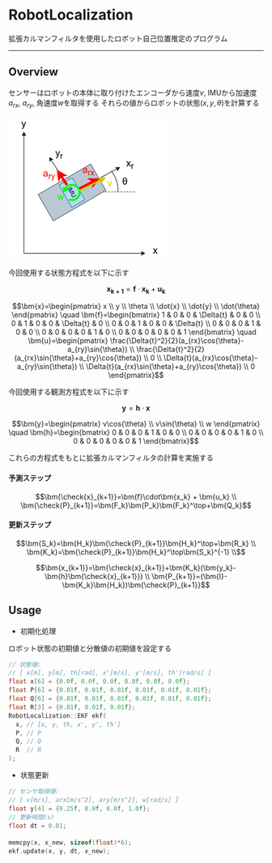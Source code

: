 # RobotLocalization

拡張カルマンフィルタを使用したロボット自己位置推定のプログラム

---

## Overview

センサーはロボットの本体に取り付けたエンコーダから速度$v$, IMUから加速度$a_{rx}$, $a_{ry}$, 角速度$w$を取得する
それらの値からロボットの状態$(x, y, \theta)$を計算する

![](images/robot.drawio.png)

今回使用する状態方程式を以下に示す

```math
\bm{x_{k+1}} = \bm{f} \cdot \bm{x_k} + \bm{u_k}
```

```math
\bm{x}=\begin{pmatrix}
        x \\
        y \\
        \theta \\
        \dot{x} \\
        \dot{y} \\
        \dot{\theta}
    \end{pmatrix}

\quad

\bm{f}=\begin{bmatrix}
        1 & 0 & 0 & \Delta{t} & 0 & 0 \\
        0 & 1 & 0 & 0 & \Delta{t} & 0 \\
        0 & 0 & 1 & 0 & 0 & \Delta{t} \\
        0 & 0 & 0 & 1 & 0 & 0 \\
        0 & 0 & 0 & 0 & 1 & 0 \\
        0 & 0 & 0 & 0 & 0 & 1 
    \end{bmatrix}

\quad

\bm{u}=\begin{pmatrix}
        \frac{\Delta{t}^2}{2}(a_{rx}\cos{\theta}-a_{ry}\sin{\theta}) \\
        \frac{\Delta{t}^2}{2}(a_{rx}\sin{\theta}+a_{ry}\cos{\theta}) \\
        0 \\
        \Delta{t}(a_{rx}\cos{\theta}-a_{ry}\sin{\theta}) \\
        \Delta{t}(a_{rx}\sin{\theta}+a_{ry}\cos{\theta}) \\
        0
    \end{pmatrix}
```

今回使用する観測方程式を以下に示す

```math
\bm{y}=\bm{h}\cdot\bm{x}
```

```math
\bm{y}=\begin{pmatrix}
    v\cos{\theta} \\
    v\sin{\theta} \\
    w
    \end{pmatrix}

\quad

\bm{h}=\begin{bmatrix}
    0 & 0 & 0 & 1 & 0 & 0 \\
    0 & 0 & 0 & 0 & 1 & 0 \\
    0 & 0 & 0 & 0 & 0 & 1
    \end{bmatrix}
```

これらの方程式をもとに拡張カルマンフィルタの計算を実施する

#### 予測ステップ

```math
\bm{\check{x}_{k+1}}=\bm{f}\cdot\bm{x_k} + \bm{u_k}
\\
\bm{\check{P}_{k+1}}=\bm{F_k}\bm{P_k}\bm{F_k}^\top+\bm{Q_k}
```

#### 更新ステップ

```math
\bm{S_k}=\bm{H_k}\bm{\check{P}_{k+1}}\bm{H_k}^\top+\bm{R_k} \\
\bm{K_k}=\bm{\check{P}_{k+1}}\bm{H_k}^\top\bm{S_k}^{-1} \\
```

```math
\bm{x_{k+1}}=\bm{\check{x}_{k+1}}+\bm{K_k}(\bm{y_k}-\bm{h}\bm{\check{x}_{k+1}}) \\
\bm{P_{k+1}}=(\bm{I}-\bm{K_k}\bm{H_k})\bm{\check{P}_{k+1}}
```



## Usage

- 初期化処理

ロボット状態の初期値と分散値の初期値を設定する

```c++
// 状態値:
// [ x[m], y[m], th[rad], x'[m/s], y'[m/s], th'[rad/s] ]
float x[6] = {0.0f, 0.0f, 0.0f, 0.0f, 0.0f, 0.0f};
float P[6] = {0.01f, 0.01f, 0.01f, 0.01f, 0.01f, 0.01f};
float Q[6] = {0.01f, 0.01f, 0.01f, 0.01f, 0.01f, 0.01f};
float R[3] = {0.01f, 0.01f, 0.01f};
RobotLocalization::EKF ekf(
  x, // [x, y, th, x', y', th']
  P, // P
  Q, // Q
  R  // R
);
```

- 状態更新


```c++
// センサ取得値: 
// [ v[m/s], arx[m/s^2], ary[m/s^2], w[rad/s] ]
float y[4] = {0.25f, 0.0f, 0.0f, 1.0f};
// 更新時間(s)
float dt = 0.01;

memcpy(x, x_new, sizeof(float)*6);
ekf.update(x, y, dt, x_new);
```